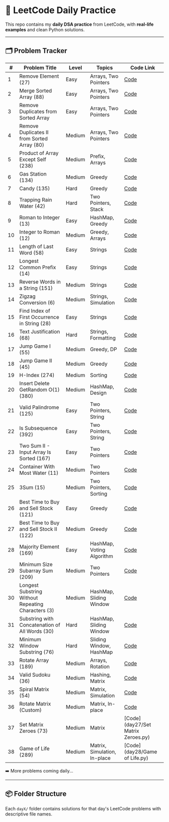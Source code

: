 # 📘 LeetCode Daily Practice

This repo contains my **daily DSA practice** from LeetCode, with **real-life examples** and clean Python solutions.

---

## 🗂️ Problem Tracker

| #  | Problem Title                                          | Level  | Topics                   | Code Link                                               |
|----|--------------------------------------------------------|--------|---------------------------|----------------------------------------------------------|
| 1  | Remove Element (27)                                    | Easy   | Arrays, Two Pointers      | [Code](day1/remove_element.py)                           |
| 2  | Merge Sorted Array (88)                                | Easy   | Arrays, Two Pointers      | [Code](day1/merge_sorted_array.py)                       |
| 3  | Remove Duplicates from Sorted Array                    | Easy   | Arrays, Two Pointers      | [Code](day2/remove_duplicates_sorted_array.py)           |
| 4  | Remove Duplicates II from Sorted Array (80)            | Medium | Arrays, Two Pointers      | [Code](day2/remove_duplicates_2.py)                      |
| 5  | Product of Array Except Self (238)                     | Medium | Prefix, Arrays            | [Code](day3/product_except_self.py)                      |
| 6  | Gas Station (134)                                      | Medium | Greedy                    | [Code](day3/gas_station.py)                              |
| 7  | Candy (135)                                            | Hard   | Greedy                    | [Code](day4/candy.py)                                    |
| 8  | Trapping Rain Water (42)                               | Hard   | Two Pointers, Stack       | [Code](day4/trapping_rain_water.py)                      |
| 9  | Roman to Integer (13)                                  | Easy   | HashMap, Greedy           | [Code](day5/roman_to_integer.py)                         |
| 10 | Integer to Roman (12)                                  | Medium | Greedy, Arrays            | [Code](day5/integer_to_roman.py)                         |
| 11 | Length of Last Word (58)                               | Easy   | Strings                   | [Code](day5/length_of_last_word.py)                      |
| 12 | Longest Common Prefix (14)                             | Easy   | Strings                   | [Code](day5/longest_common_prefix.py)                    |
| 13 | Reverse Words in a String (151)                        | Medium | Strings                   | [Code](day6/reverse_words.py)                            |
| 14 | Zigzag Conversion (6)                                  | Medium | Strings, Simulation       | [Code](day6/zigzag_conversion.py)                        |
| 15 | Find Index of First Occurrence in String (28)          | Easy   | Strings                   | [Code](day8/find_index_first_occurrence.py)              |
| 16 | Text Justification (68)                                | Hard   | Strings, Formatting       | [Code](day8/text_justification.py)                       |
| 17 | Jump Game I (55)                                       | Medium | Greedy, DP                | [Code](day9/jump_game_1.py)                              |
| 18 | Jump Game II (45)                                      | Medium | Greedy                    | [Code](day9/jump_game_2.py)                              |
| 19 | H-Index (274)                                          | Medium | Sorting                   | [Code](day10/h_index.py)                                 |
| 20 | Insert Delete GetRandom O(1) (380)                     | Medium | HashMap, Design           | [Code](day10/insert_delete_getrandom_o1.py)              |
| 21 | Valid Palindrome (125)                                 | Easy   | Two Pointers, String      | [Code](day11/valid_palindrome.py)                        |
| 22 | Is Subsequence (392)                                   | Easy   | Two Pointers, String      | [Code](day11/is_subsequence.py)                          |
| 23 | Two Sum II - Input Array Is Sorted (167)               | Easy   | Two Pointers              | [Code](day12/two_sum_ii_sorted.py)                       |
| 24 | Container With Most Water (11)                         | Medium | Two Pointers              | [Code](day12/container_with_most_water.py)               |
| 25 | 3Sum (15)                                              | Medium | Two Pointers, Sorting     | [Code](day13/three_sum.py)                               |
| 26 | Best Time to Buy and Sell Stock (121)                  | Easy   | Greedy                    | [Code](day14/best_time_to_buy_sell_stock.py)             |
| 27 | Best Time to Buy and Sell Stock II (122)               | Medium | Greedy                    | [Code](day14/best_time_to_buy_sell_stock_2.py)           |
| 28 | Majority Element (169)                                 | Easy   | HashMap, Voting Algorithm | [Code](day15/majority_element.py)                        |
| 29 | Minimum Size Subarray Sum (209)                        | Medium | Two Pointers              | [Code](day16/minimum_size_subarray_sum.py)              |
| 30 | Longest Substring Without Repeating Characters (3)     | Medium | HashMap, Sliding Window   | [Code](day17/longest_substring_without_repeating.py)     |
| 31 | Substring with Concatenation of All Words (30)         | Hard   | HashMap, Sliding Window   | [Code](day18/substring_with_concatenation.py)            |
| 32 | Minimum Window Substring (76)                          | Hard   | Sliding Window, HashMap   | [Code](day19/minimum_window_substring.py)               |
| 33 | Rotate Array (189)                                     | Medium | Arrays, Rotation          | [Code](day20/rotate_array.py)                            |
| 34 | Valid Sudoku (36)                                      | Medium | Hashing, Matrix           | [Code](day22/valid_sudoku.py)                            |
| 35 | Spiral Matrix (54)                                     | Medium | Matrix, Simulation        | [Code](day25/spiral_matrix.py)                           |
| 36 | Rotate Matrix (Custom)                                 | Medium | Matrix, In-place          | [Code](day26/rotate_matrix.py)                           |
| 37 | Set Matrix Zeroes (73)                                 | Medium | Matrix                    | [Code](day27/Set Matrix Zeroes.py) |
| 38 | Game of Life (289)                                     | Medium | Matrix, Simulation, In-place | [Code](day28/Game of Life.py)                          |


➡️ More problems coming daily...

---

## 📦 Folder Structure

Each `dayX/` folder contains solutions for that day's LeetCode problems with descriptive file names.
